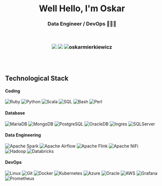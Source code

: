<h1 align="center">Well Hello, I'm Oskar</h1>
<h3 align="center">Data Engineer / DevOps 👨🏼‍💻</h3>
<br>

<h3 align="center">
  
[![](https://img.shields.io/badge/LinkedIn-OskarMierkiewicz-blue?style=flat-square)](https://www.linkedin.com/in/oskar-mierkiewicz-1a67b0a6/)
[![](https://img.shields.io/badge/Email-o.mierkiewicz@gmail.com-orange?style=flat-square)](mailto:o.mierkiewicz@gmail.com)
<img src="https://komarev.com/ghpvc/?username=oskarmierkiewicz&label=Profile%20views&color=0e75b6&style=flat" alt="oskarmierkiewicz" />
</h3>

<br>
<br>

## Technological Stack

#### Coding

![Ruby](https://img.shields.io/badge/Ruby-red?logo=Ruby)
![Python](http://img.shields.io/badge/-Python-3776AB?style=flat-square&logo=python&logoColor=ffffff)
![Scala](https://img.shields.io/badge/Scala-red?logo=Scala)
![SQL](https://img.shields.io/badge/SQL-blue?logo=SQL)
![Bash](http://img.shields.io/badge/-Bash-4EAA25?style=flat-square&logo=gnu-bash&logoColor=ffffff)
![Perl](https://img.shields.io/badge/Perl-grey?logo=Perl)

#### Database

![MariaDB](http://img.shields.io/badge/-MariaDB-003545?style=flat-square&logo=mariadb&logoColor=ffffff)
![MongoDB](https://img.shields.io/badge/MongoDB-green?logo=MongoDB)
![PostgreSQL](https://img.shields.io/badge/PostgreSQL-white?logo=PostgreSQL)
![OracleDB](https://img.shields.io/badge/OracleDB-red?logo=OracleDB)
![Ingres](http://img.shields.io/badge/-Ingres-005571?style=flat-square&logo=ingres&logoColor=red)
![SQLServer](http://img.shields.io/badge/-SQLServer-005571?style=flat-square&logo=sqlserver&logoColor=blue)


#### Data Engineering 

![Apache Spark](http://img.shields.io/badge/-Apache_Spark-E25A1C?style=flat-square&logo=apache-spark&logoColor=ffffff)
![Apache Airflow](http://img.shields.io/badge/-Apache_Airflow-E27A1C?style=flat-square&logo=apache-airflow&logoColor=ffffff)
![Apache Flink](http://img.shields.io/badge/-Apache_Flink-E25A1C?style=flat-square&logo=apache-flink&logoColor=ffffff)
![Apache NiFi](https://img.shields.io/badge/Apache_NiFi-grey?logo=Apache_NiFi)
![Hadoop](https://img.shields.io/badge/Hadoop-yellow?logo=Hadoop)
![Databricks](https://img.shields.io/badge/Databricks-white?logo=Databricks)


#### DevOps

![Linux](http://img.shields.io/badge/-Linux-FCC624?style=flat-square&logo=linux&logoColor=ffffff)
![Git](http://img.shields.io/badge/-Git-F05032?style=flat-square&logo=git&logoColor=ffffff)
![Docker](http://img.shields.io/badge/-Docker-2496ED?style=flat-square&logo=docker&logoColor=ffffff)
![Kubernetes](http://img.shields.io/badge/-Kubernetes-2496ED?style=flat-square&logo=kubernetes&logoColor=ffffff)
![Azure](https://img.shields.io/badge/Azure-blue?logo=Azure)
![Oracle](https://img.shields.io/badge/Oracle-red?logo=Oracle)
![AWS](https://img.shields.io/badge/AWS-orange?logo=AWS)
![Grafana](https://img.shields.io/badge/Grafana-white?logo=Grafana)
![Prometheus](https://img.shields.io/badge/Prometheus-white?logo=Prometheus)
